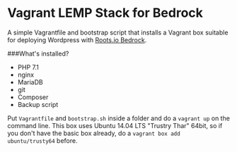 # Vagrant LEMP Stack for Bedrock

A simple Vagrantfile and bootstrap script that installs a Vagrant box suitable for deploying Wordpress with [Roots.io Bedrock](https://roots.io/bedrock/).

###What's installed?
* PHP 7.1
* nginx
* MariaDB
* git
* Composer
* Backup script

Put `Vagrantfile` and `bootstrap.sh` inside a folder and do a `vagrant up` on the command line.
This box uses Ubuntu 14.04 LTS "Trustry Thar" 64bit, so if you don't have the basic box already, do a 
`vagrant box add ubuntu/trusty64` before.